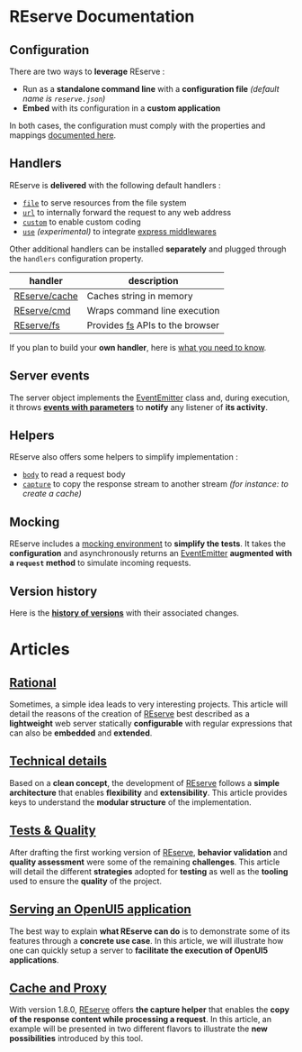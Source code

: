 # REserve Documentation

## Configuration

There are two ways to **leverage** REserve :
* Run as a **standalone command line** with a **configuration file** *(default name is `reserve.json`)*
* **Embed** with its configuration in a **custom application**

In both cases, the configuration must comply with the properties and mappings [documented here](configuration.md).

## Handlers

REserve is **delivered** with the following default handlers :
* [`file`](file.md) to serve resources from the file system
* [`url`](url.md) to internally forward the request to any web address
* [`custom`](custom.md) to enable custom coding
* [`use`](use.md) *(experimental)* to integrate [express middlewares](https://www.npmjs.com/search?q=keywords%3Aexpress%20keywords%3Amiddleware)

Other additional handlers can be installed **separately** and plugged through the `handlers` configuration property.

| handler | description |
|---|---|
| [REserve/cache](https://www.npmjs.com/package/reserve-cache) | Caches string in memory |
| [REserve/cmd](https://www.npmjs.com/package/reserve-cmd) | Wraps command line execution |
| [REserve/fs](https://www.npmjs.com/package/reserve-fs) | Provides [fs](https://nodejs.org/api/fs.html) APIs to the browser |

If you plan to build your **own handler**, here is [what you need to know](handler.md).

## Server events

The server object implements the [EventEmitter](https://nodejs.org/api/events.html) class and, during execution, it throws [**events with parameters**](events.md) to **notify** any listener of **its activity**.

## Helpers

REserve also offers some helpers to simplify implementation :
* [`body`](body.md) to read a request body
* [`capture`](capture.md) to copy the response stream to another stream *(for instance: to create a cache)*

## Mocking

REserve includes a [mocking environment](mocking.md) to **simplify the tests**. It takes the **configuration** and asynchronously returns an [EventEmitter](https://nodejs.org/api/events.html) **augmented with a `request` method** to simulate incoming requests.

## Version history

Here is the [**history of versions**](history.md) with their associated changes.

# Articles

## [Rational](rational.md)

Sometimes, a simple idea leads to very interesting projects.
This article will detail the reasons of the creation of [REserve](https://www.npmjs.com/package/reserve) best described as a **lightweight** web server statically **configurable** with regular expressions that can also be **embedded** and **extended**.

## [Technical details](technical%20details.md)

Based on a **clean concept**, the development of [REserve](https://www.npmjs.com/package/reserve) follows a **simple architecture** that enables **flexibility** and **extensibility**. This article provides keys to understand the **modular structure** of the implementation.

## [Tests & Quality](tests%20and%20quality.md)
After drafting the first working version of [REserve](https://npmjs.com/package/reserve), **behavior validation** and **quality assessment** were some of the remaining **challenges**. This article will detail the different **strategies** adopted for **testing** as well as the **tooling** used to ensure the **quality** of the project.

## [Serving an OpenUI5 application](openui5.md)

The best way to explain **what REserve can do** is to demonstrate some of its features through a **concrete use case**.
In this article, we will illustrate how one can quickly setup a server to **facilitate the execution of OpenUI5 applications**.

## [Cache and Proxy](cache%20and%20proxy.md)

With version 1.8.0, [REserve](https://www.npmjs.com/package/reserve) offers **the capture helper** that enables the **copy of the response content while processing a request**. In this article, an example will be presented in two different flavors to illustrate the **new possibilities** introduced by this tool.
